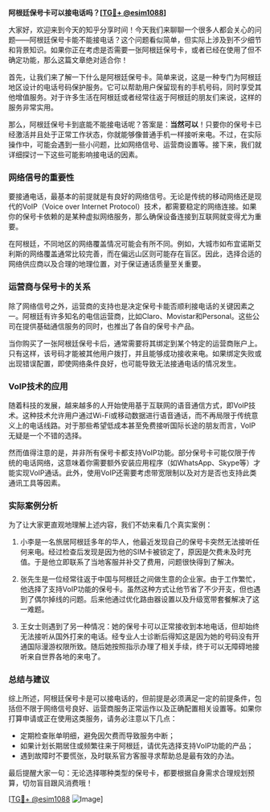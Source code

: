 **阿根廷保号卡可以接电话吗？[[TG💪+ @esim1088](https://t.me/s/esim1088)]**

大家好，欢迎来到今天的知乎分享时间！今天我们来聊聊一个很多人都会关心的问题——阿根廷保号卡能不能接电话？这个问题看似简单，但实际上涉及到不少细节和背景知识。如果你正在考虑是否需要一张阿根廷保号卡，或者已经在使用了但不确定功能，那么这篇文章绝对适合你！

首先，让我们来了解一下什么是阿根廷保号卡。简单来说，这是一种专门为阿根廷地区设计的电话号码保护服务。它可以帮助用户保留现有的手机号码，同时享受其他增值服务。对于许多生活在阿根廷或者经常往返于阿根廷的朋友们来说，这样的服务非常实用。

那么，阿根廷保号卡到底能不能接电话呢？答案是：**当然可以**！只要你的保号卡已经激活并且处于正常工作状态，你就能够像普通手机一样接听来电。不过，在实际操作中，可能会遇到一些小问题，比如网络信号、运营商设置等。接下来，我们就详细探讨一下这些可能影响接电话的因素。

### 网络信号的重要性

要接通电话，最基本的前提就是有良好的网络信号。无论是传统的移动网络还是现代的VoIP（Voice over Internet Protocol）技术，都需要稳定的网络连接。如果你的保号卡依赖的是某种虚拟网络服务，那么确保设备连接到互联网就变得尤为重要。

在阿根廷，不同地区的网络覆盖情况可能会有所不同。例如，大城市如布宜诺斯艾利斯的网络覆盖通常比较完善，而在偏远山区则可能存在盲区。因此，选择合适的网络供应商以及合理的地理位置，对于保证通话质量至关重要。

### 运营商与保号卡的关系

除了网络信号之外，运营商的支持也是决定保号卡能否顺利接电话的关键因素之一。阿根廷有许多知名的电信运营商，比如Claro、Movistar和Personal。这些公司在提供基础通信服务的同时，也推出了各自的保号卡产品。

当你购买了一张阿根廷保号卡后，通常需要将其绑定到某个特定的运营商账户上。只有这样，该号码才能被其他用户拨打，并且能够成功接收来电。如果绑定失败或出现错误配置，即使网络条件良好，也可能导致无法接通电话的情况发生。

### VoIP技术的应用

随着科技的发展，越来越多的人开始使用基于互联网的语音通信方式，即VoIP技术。这种技术允许用户通过Wi-Fi或移动数据进行语音通话，而不再局限于传统意义上的电话线路。对于那些希望低成本甚至免费接听国际长途的朋友而言，VoIP无疑是一个不错的选择。

然而值得注意的是，并非所有保号卡都支持VoIP功能。部分保号卡可能仅限于传统的电话网络，这意味着你需要额外安装应用程序（如WhatsApp、Skype等）才能实现VoIP通话。此外，使用VoIP还需要考虑带宽限制以及对方是否也支持此类通讯工具等因素。

### 实际案例分析

为了让大家更直观地理解上述内容，我们不妨来看几个真实案例：

1. 小李是一名旅居阿根廷多年的华人，他最近发现自己的保号卡突然无法接听任何来电。经过检查后发现是因为他的SIM卡被锁定了，原因是欠费未及时充值。于是他立即联系了当地客服并补交了费用，问题很快得到了解决。

2. 张先生是一位经常往返于中国与阿根廷之间做生意的企业家。由于工作繁忙，他选择了支持VoIP功能的保号卡。虽然这种方式让他节省了不少开支，但也遇到了偶尔掉线的问题。后来他通过优化路由器设置以及升级宽带套餐解决了这一难题。

3. 王女士则遇到了另一种情况：她的保号卡可以正常接收到本地电话，但却始终无法接听从国外打来的电话。经专业人士诊断后得知这是因为她的号码没有开通国际漫游权限所致。随后她按照指示办理了相关手续，终于可以无障碍地接听来自世界各地的来电了。

### 总结与建议

综上所述，阿根廷保号卡是可以接电话的，但前提是必须满足一定的前提条件，包括但不限于网络信号良好、运营商服务正常运作以及正确配置相关设置等。如果你打算申请或正在使用这类服务，请务必注意以下几点：

- 定期检查账单明细，避免因欠费而导致服务中断；
- 如果计划长期居住或频繁往来于阿根廷，请优先选择支持VoIP功能的产品；
- 遇到故障时不要慌张，及时联系官方客服寻求帮助总是最有效的办法。

最后提醒大家一句：无论选择哪种类型的保号卡，都要根据自身需求合理规划预算，切勿盲目跟风消费哦！

[[TG💪+ @esim1088](https://t.me/s/esim1088) ![Image](https://i.postimg.cc/4NQfJmqS/Snipaste-2025-05-13-00-14-12.png)]